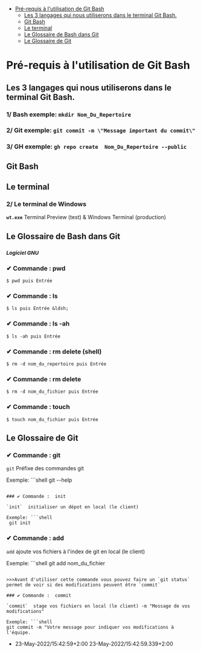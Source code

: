 
- [Pré-requis à l'utilisation de Git Bash](#Pré-requis-à-l-utilisation-de-Git-Bash)
  - [Les 3 langages qui nous utiliserons dans le terminal Git Bash.](#Les-3-langages-qui-nous-utiliserons-dans-le-terminal-Git-Bash.)
  - [Git Bash](#Git-Bash)
  - [Le terminal](#Le-terminal)
  - [Le Glossaire de Bash dans Git](#Le-Glossaire-de-Bash-dans-Git)
  - [Le Glossaire de Git](#Le-Glossaire-de-Git)
# Pré-requis à l'utilisation de Git Bash
## Les 3 langages qui nous utiliserons dans le terminal Git Bash.

### 1/    Bash exemple:  `mkdir Nom_Du_Repertoire`

### 2/    Git exemple:  `git commit -m \"Message important du commit\"`

### 3/    GH exemple:  `gh repo create  Nom_Du_Repertoire --public`

## Git Bash

## Le terminal

### 2/ Le terminal de Windows

**`wt.exe`** Terminal Preview (test) & Windows Terminal (production)

## Le Glossaire de Bash dans Git

### *<small> Logiciel GNU</small>* 

### ✔ Commande : pwd

```shell
$ pwd puis Entrée
```          

### ✔ Commande : ls

```shell
$ ls puis Entrée &ldsh;
```          

### ✔ Commande : ls -ah

```shell
$ ls -ah puis Entrée
```          

### ✔ Commande : rm delete (shell)

```shell
$ rm -d nom_du_repertoire puis Entrée
```          

### ✔ Commande : rm delete

```shell
$ rm -d nom_du_fichier puis Entrée
```          

### ✔ Commande : touch

```shell
$ touch nom_du_fichier puis Entrée
```          

## Le Glossaire de Git

### ✔ Commande :  git

`git`  Préfixe des commandes git

Exemple: ```shell
git --help
```  

### ✔ Commande :  init

`init`  initialiser un dépot en local (le client)

Exemple: ```shell
 git init    
```  

### ✔ Commande :  add

`add`  ajoute vos fichiers à l'index de git en local (le client)

Exemple: ```shell
git add nom_du_fichier
```  

>>>Avant d'utiliser cette commande vous pouvez faire un `git status` permet de voir si des modifications peuvent être `commit`

### ✔ Commande :  commit

`commit`  stage vos fichiers en local (le client) -m "Message de vos modifications"

Exemple: ```shell
git commit -m "Votre message pour indiquer vos modifications à l'équipe.
```  

- 23-May-2022/15:42:59+2:00 23-May-2022/15:42:59.339+2:00